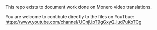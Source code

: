 This repo exists to document work done on Monero video translations.

You are welcome to contibute directly to the files on YouTbue: https://www.youtube.com/channel/UCnjUpT9gGxyQ_lud7uKoTCg
